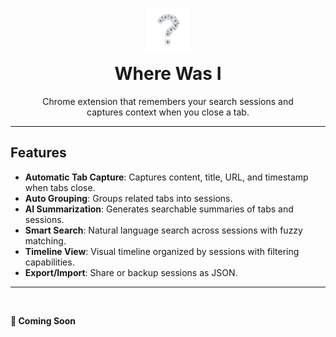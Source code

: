 <div align="center" style="margin-top: 30px">
    <img src="./assets/logo.png" alt="Logo" width="70px"/>
    <h1 style="margin-top: 15px;">Where Was I</h1>
    <p>Chrome extension that remembers your search sessions and
    <br> captures context when you close a tab.</p>
</div>

---

## Features

- **Automatic Tab Capture**: Captures content, title, URL, and timestamp when tabs close.
- **Auto Grouping**: Groups related tabs into sessions.
- **AI Summarization**: Generates searchable summaries of tabs and sessions.
- **Smart Search**: Natural language search across sessions with fuzzy matching.
- **Timeline View**: Visual timeline organized by sessions with filtering capabilities.
- **Export/Import**: Share or backup sessions as JSON.

---

<br>

**🚀 Coming Soon**
